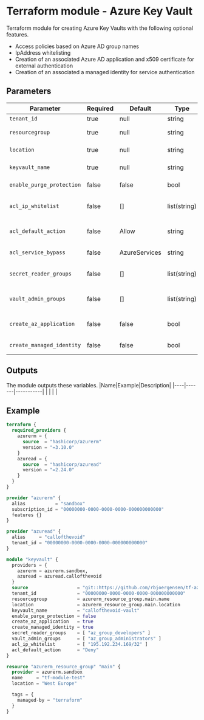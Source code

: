 # Terraform module - Azure Key Vault
Terraform module for creating Azure Key Vaults with the following optional features.

- Access policies based on Azure AD group names
- IpAddress whitelisting
- Creation of an associated Azure AD application and x509 certificate for external authentication
- Creation of an associated a managed identity for service authentication

## Parameters
|Parameter                |Required|Default      |Type        |Description|
|-------------------------|--------|-------------|------------|-----------|
|`tenant_id`              |true    |null         |string      |The tenant id|
|`resourcegroup`          |true    |null         |string      |The name of the resource group|
|`location`               |true    |null         |string      |The locality of the resource group|
|`keyvault_name`          |true    |null         |string      |The unique name of the key vault|
|`enable_purge_protection`|false   |false        |bool        |Wether to enable purge protection|
|`acl_ip_whitelist`       |false   |[]           |list(string)|A list of addresses to whitelist for access. Eg. ["195.192.234.169/32"]|
|`acl_default_action`     |false   |Allow        |string      |Action for requests from addresses not in the whitelist. (Allow or Deny)|
|`acl_service_bypass`     |false   |AzureServices|string      |Bypass ACL (AzureServices or None)|
|`secret_reader_groups`   |false   |[]           |list(string)|Name of the Azure AD groups to grant secret reader|
|`vault_admin_groups`     |false   |[]           |list(string)|Name of the Azure AD groups to grant vault admin|
|`create_az_application`  |false   |false        |bool        |Wether to create an Azure AD application and a certificate|
|`create_managed_identity`|false   |false        |bool        |Wether to create a managed identity|

## Outputs
The module outputs these variables.
|Name|Example|Description|
|----|-------|-----------|
|    |       |           |

## Example
``` terraform
terraform {
  required_providers {
    azurerm = {
      source  = "hashicorp/azurerm"
      version = "=3.10.0"
    }
    azuread = {
      source  = "hashicorp/azuread"
      version = "=2.24.0"
    }
  }
}

provider "azurerm" {
  alias           = "sandbox"
  subscription_id = "00000000-0000-0000-0000-000000000000"
  features {}
}

provider "azuread" {
  alias     = "callofthevoid"
  tenant_id = "00000000-0000-0000-0000-000000000000"
}

module "keyvault" {
  providers = { 
    azurerm = azurerm.sandbox,
    azuread = azuread.callofthevoid
  }
  source                  = "git::https://github.com/rbjoergensen/tf-azure-keyvault.git?ref=v1"
  tenant_id               = "00000000-0000-0000-0000-000000000000"
  resourcegroup           = azurerm_resource_group.main.name
  location                = azurerm_resource_group.main.location
  keyvault_name           = "callofthevoid-vault"
  enable_purge_protection = false
  create_az_application   = true
  create_managed_identity = true
  secret_reader_groups    = [ "az_group_developers" ]
  vault_admin_groups      = [ "az_group_administrators" ]
  acl_ip_whitelist        = [ "195.192.234.169/32" ]
  acl_default_action      = "Deny"
}

resource "azurerm_resource_group" "main" {
  provider = azurerm.sandbox
  name     = "tf-module-test"
  location = "West Europe"

  tags = {
    managed-by = "terraform"
  }
}
```